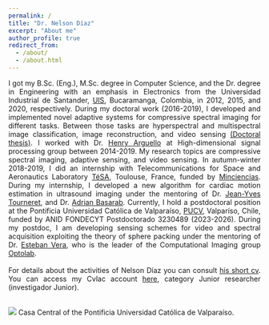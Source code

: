 ```yaml
---
permalink: /
title: "Dr. Nelson Díaz"
excerpt: "About me"
author_profile: true
redirect_from: 
  - /about/
  - /about.html
---
```


<div style="text-align: justify">I got my B.Sc. (Eng.), M.Sc. degree in Computer Science, and the Dr. degree in Engineering with an emphasis in Electronics from the Universidad Industrial de Santander, <a href="https://www.uis.edu.co/webUIS/es/index.jsp">UIS</a>, Bucaramanga, Colombia, in 2012, 2015, and 2020, respectively. During my doctoral work (2016-2019), I developed and implemented novel adaptive systems for compressive spectral imaging for different tasks. Between those tasks are hyperspectral and multispectral image classification, image reconstruction, and video sensing <a href="https://noesis.uis.edu.co/items/7d66b77f-e105-4ff9-8532-459f1d98b317">(Doctoral thesis)</a>. I worked with Dr. <a href="http://hdspgroup.com/">Henry Arguello</a> at High-dimensional signal processing group between 2014-2019. My research topics are compressive spectral imaging, adaptive sensing, and video sensing. In autumn-winter 2018-2019, I did an internship with Telecommunications for Space and Aeronautics Laboratory <a href="https://www.tesa.prd.fr/">TéSA</a>, Toulouse, France, funded by <a href="https://minciencias.gov.co/">Minciencias</a>. During my internship, I developed a new algorithm for cardiac motion estimation in ultrasound imaging under the mentoring of Dr. <a href="http://tourneret.perso.enseeiht.fr/">Jean-Yves Tourneret</a>, and Dr. <a href="https://www.creatis.insa-lyon.fr/~basarab/"> Adrian Basarab</a>. Currently, I hold a postdoctoral position at the Pontificia Universidad Católica de Valparaíso, <a href="https://www.pucv.cl/">PUCV</a>, Valparíso, Chile, funded by ANID FONDECYT Postdoctorado 3230489 (2023-2026). During my postdoc, I am developing sensing schemes for video and spectral acquisition exploiting the theory of sphere packing under the mentoring of Dr. <a href="https://scholar.google.com/citations?user=ymoqnSgAAAAJ&hl=en">Esteban Vera</a>, who is the leader of the Computational Imaging group <a href="https://optolab.pucv.cl/en/welcome/">Optolab</a>.</div>
<br> 
<div style="text-align: justify"> For details about the activities of Nelson Díaz you can consult <a href="http://nelson10.github.io/files/CV_Nelson.pdf">his short cv</a>. You can access my Cvlac account <a href="https://scienti.minciencias.gov.co/cvlac/visualizador/generarCurriculoCv.do?cod_rh=0001393883">here</a>, category Junior researcher (investigador Junior).</div> 

<br/><img src='/images/foto2.jpeg'>
Casa Central of the Pontificia Universidad Católica de Valparaíso.
